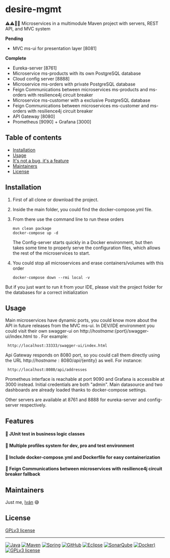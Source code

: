 # desire-mgmt

:warning::warning::construction::construction:  Microservices in a multimodule Maven project with servers, REST API, and MVC system

**Pending**
- MVC ms-ui for presentation layer [8081]

**Complete**
- Eureka-server [8761]
- Microservice ms-products with its own PostgreSQL database
- Cloud config server [8888]
- Microservice ms-orders with private PostgreSQL database
- Feign Communications between microservices ms-products and ms-orders with resilience4j circuit breaker
- Microservice ms-customer with a exclusive PostgreSQL database
- Feign Communications between microservices ms-customer and ms-orders with resilience4j circuit breaker
- API Gateway [8080]
- Prometheus [9090] + Grafana [3000]

## Table of contents

- [Installation](#installation)
- [Usage](#usage)
- [It's not a bug, it's a feature](#features)
- [Maintainers](#maintainers)
- [License](#license)


## Installation

1. First of all clone or download the project.

1. Inside the main folder, you could find the docker-compose.yml file.

1. From there use the command line to run these orders
    ```
    mvn clean package
    docker-compose up -d
    ```
   The Config-server starts quickly in a Docker environment, but then takes some time to properly serve the configuration files, which allows the rest of the microservices to start.
   
1. You could stop all microservices and erase containers/volumes with this order
    ```
    docker-compose down --rmi local -v
    ```

But if you just want to run it from your IDE, please visit the project folder for the databases for a correct initialization


## Usage

Main microservices have dynamic ports, you could know more about the API in future releases from the MVC ms-ui. In DEV/IDE environment you could visit their own swagger-ui on http://${hostname}:${port}/swagger-ui/index.html to . For example:

   ```
    http://localhost:33333/swagger-ui/index.html
   ```

Api Gateway responds on 8080 port, so you could call them directly using the URL http://${hostname}:8080/api/${entity} as well. For instance:

   ```
    http://localhost:8080/api/addresses
   ```
 
Prometheus interface is reachable at port 9090 and Grafana is accessible at 3000 instead. Initial credentials are both "admin". Main datasource and two dashboards are already loaded thanks to docker-compose settings.

Other servers are available at 8761 and 8888 for eureka-server and config-server respectively.


## Features

#### :large_orange_diamond: JUnit test in business logic classes

#### :large_orange_diamond: Multiple profiles system for dev, pro and test environment

#### :large_orange_diamond: Include docker-compose.yml and Dockerfile for easy containerization

#### :large_orange_diamond: Feign Communications between microservices with resilience4j circuit breaker fallback



## Maintainers

Just me, [Iván](https://github.com/Ivan-Montes) :sweat_smile:


## License

[GPLv3 license](https://choosealicense.com/licenses/gpl-3.0/)

---

[![Java](https://badgen.net/static/JavaSE/17/orange)](https://www.java.com/es/)
[![Maven](https://badgen.net/badge/icon/maven?icon=maven&label&color=red)](https://https://maven.apache.org/)
[![Spring](https://img.shields.io/badge/spring-blue?logo=Spring&logoColor=white)](https://spring.io)
[![GitHub](https://badgen.net/badge/icon/github?icon=github&label)](https://github.com)
[![Eclipse](https://badgen.net/badge/icon/eclipse?icon=eclipse&label)](https://https://eclipse.org/)
[![SonarQube](https://badgen.net/badge/icon/sonarqube?icon=sonarqube&label&color=purple)](https://www.sonarsource.com/products/sonarqube/downloads/)
[![Docker](https://badgen.net/badge/icon/docker?icon=docker&label))](https://www.docker.com/)
[![GPLv3 license](https://img.shields.io/badge/License-GPLv3-blue.svg)](https://choosealicense.com/licenses/gpl-3.0/)